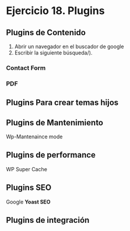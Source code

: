 # Ejercicio 18.  Plugins

## Plugins de Contenido
1. Abrir un navegador en el buscador de google
2. Escribir la siguiente búsqueda/).

### Contact Form 

### PDF




## Plugins Para crear temas hijos


## Plugins de Mantenimiento

Wp-Mantenaince mode

## Plugins de performance
WP Super Cache

## Plugins SEO
Google
**Yoast SEO**

##  Plugins de integración

<!--stackedit_data:
eyJoaXN0b3J5IjpbMTA0NDk2OTIxMl19
-->
